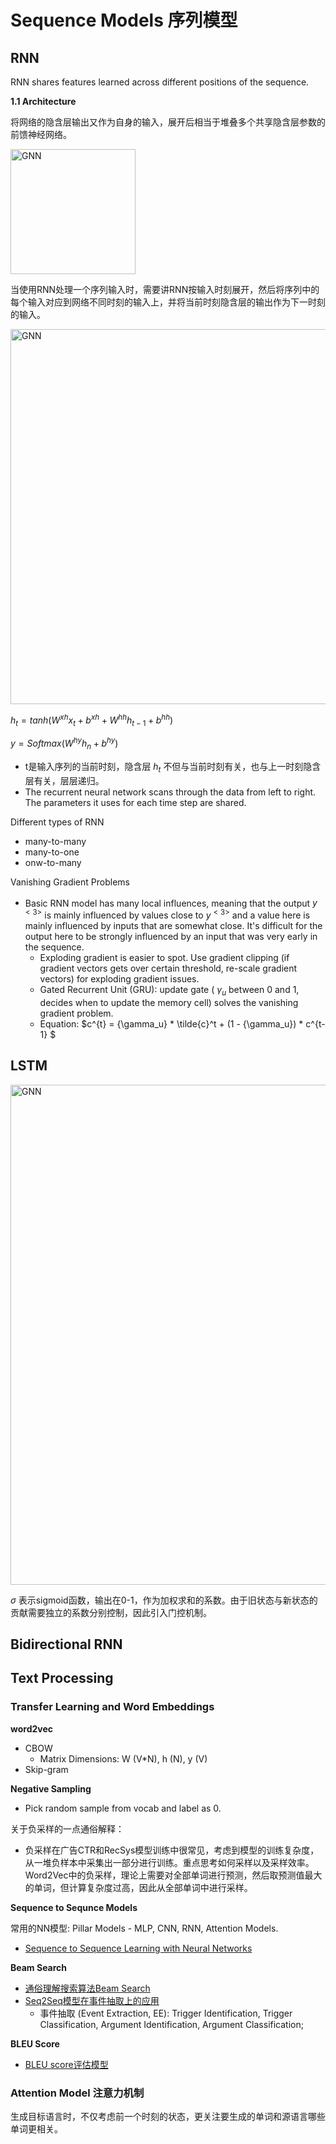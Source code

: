 
# Sequence Models 序列模型 

## RNN

RNN shares features learned across different positions of the sequence.

**1.1 Architecture**

将网络的隐含层输出又作为自身的输入，展开后相当于堆叠多个共享隐含层参数的前馈神经网络。

<img src="https://user-images.githubusercontent.com/46979228/182639747-b3fb1c9b-949b-4154-ba57-64a39039bc73.png" alt="GNN" width = "200"/>


当使用RNN处理一个序列输入时，需要讲RNN按输入时刻展开，然后将序列中的每个输入对应到网络不同时刻的输入上，并将当前时刻隐含层的输出作为下一时刻的输入。

<img src="https://user-images.githubusercontent.com/46979228/182641087-068a70c7-717c-4cfc-9a01-1318911c7aa7.png" alt="GNN" width = "600"/>


${h_t} = tanh(W^{xh}x_t + b^{xh} + W^{hh}h_{t-1} + b^{hh})$

$y = Softmax(W^{hy}h_n + b^{hy})$
- t是输入序列的当前时刻，隐含层 ${h_t}$ 不但与当前时刻有关，也与上一时刻隐含层有关，层层递归。
- The recurrent neural network scans through the data from left to right. The parameters it uses for each time step are shared. 

Different types of RNN
- many-to-many
- many-to-one
- onw-to-many

Vanishing Gradient Problems
- Basic RNN model has many local influences, meaning that the output $y^{<3>}$ is mainly influenced by values close to $y^{<3>}$ and a value here is mainly influenced by inputs that are somewhat close. It's difficult for the output here to be strongly influenced by an input that was very early in the sequence.
  - Exploding gradient is easier to spot. Use gradient clipping (if gradient vectors gets over certain threshold, re-scale gradient vectors) for exploding gradient issues.
  - Gated Recurrent Unit (GRU): update gate ( ${\gamma_u}$ between 0 and 1, decides when to update the memory cell) solves the vanishing gradient problem.
  - Equation: $c^{t} = {\gamma_u} * \tilde{c}^t + (1 - {\gamma_u}) * c^{t-1} $
  
## LSTM

<img src="https://user-images.githubusercontent.com/46979228/182665493-1787c40e-6d40-4c5a-960a-023dda984b8c.png" alt="GNN" width = "800"/>


$\sigma$ 表示sigmoid函数，输出在0-1，作为加权求和的系数。由于旧状态与新状态的贡献需要独立的系数分别控制，因此引入门控机制。

## Bidirectional RNN

## Text Processing

### Transfer Learning and Word Embeddings
 
**word2vec**
- CBOW
  - Matrix Dimensions: W (V*N), h (N), y (V)
- Skip-gram

**Negative Sampling**
- Pick random sample from vocab and label as 0.

关于负采样的一点通俗解释：
- 负采样在广告CTR和RecSys模型训练中很常见，考虑到模型的训练复杂度，从一堆负样本中采集出一部分进行训练。重点思考如何采样以及采样效率。Word2Vec中的负采样，理论上需要对全部单词进行预测，然后取预测值最大的单词，但计算复杂度过高，因此从全部单词中进行采样。


**Sequence to Sequnce Models**

常用的NN模型: Pillar Models - MLP, CNN, RNN, Attention Models.
- [Sequence to Sequence Learning with Neural Networks](https://arxiv.org/pdf/1409.3215.pdf)

**Beam Search**
- [通俗理解搜索算法Beam Search](https://zhuanlan.zhihu.com/p/82829880)
- [Seq2Seq模型在事件抽取上的应用](https://zhuanlan.zhihu.com/p/466586095)
  - 事件抽取 (Event Extraction, EE): Trigger Identification, Trigger Classification, Argument Identification, Argument Classification;

**BLEU Score**
- [BLEU score评估模型](https://zhuanlan.zhihu.com/p/338488036)

### Attention Model 注意力机制

生成目标语言时，不仅考虑前一个时刻的状态，更关注要生成的单词和源语言哪些单词更相关。
